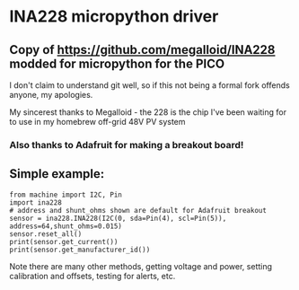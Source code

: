 # INA228 micropython driver

## Copy of https://github.com/megalloid/INA228 modded for micropython for the PICO 

I don't claim to understand git well, so if this not being a formal fork offends anyone, my apologies.

My sincerest thanks to Megalloid - the 228 is the chip I've been waiting for to use in my homebrew off-grid 48V PV system

### Also thanks to Adafruit for making a breakout board! 

## Simple example:

```
from machine import I2C, Pin
import ina228
# address and shunt_ohms shown are default for Adafruit breakout
sensor = ina228.INA228(I2C(0, sda=Pin(4), scl=Pin(5)), address=64,shunt_ohms=0.015) 
sensor.reset_all()
print(sensor.get_current())
print(sensor.get_manufacturer_id())
```

Note there are many other methods, getting voltage and power, setting calibration and offsets, testing for alerts, etc.

